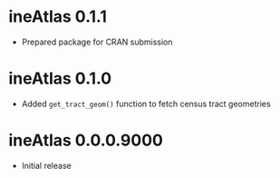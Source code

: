 # ineAtlas 0.1.1

* Prepared package for CRAN submission
  
# ineAtlas 0.1.0

* Added `get_tract_geom()` function to fetch census tract geometries

# ineAtlas 0.0.0.9000

* Initial release 
